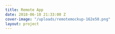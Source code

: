 ```yaml
---
title: Remote App
date: 2018-06-10 21:33:00 Z
cover-image: "/uploads/remotemockup-162e50.png"
layout: project
---
```



